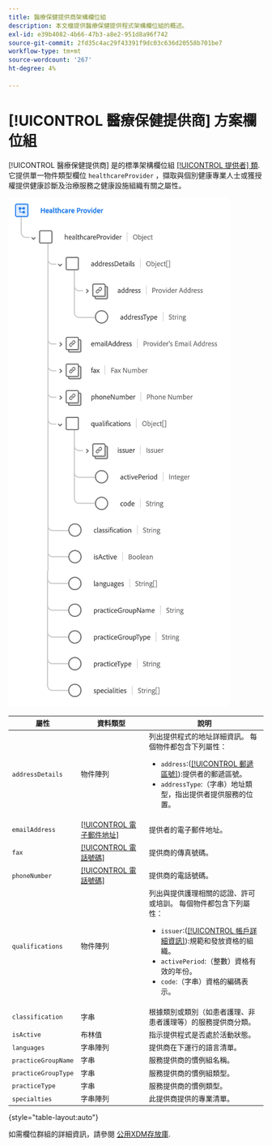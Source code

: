 ```yaml
---
title: 醫療保健提供商架構欄位組
description: 本文檔提供醫療保健提供程式架構欄位組的概述。
exl-id: e39b4082-4b66-47b3-a8e2-951d8a96f742
source-git-commit: 2fd35c4ac29f43391f9dc03c636d20558b701be7
workflow-type: tm+mt
source-wordcount: '267'
ht-degree: 4%

---
```


# [!UICONTROL 醫療保健提供商] 方案欄位組

[!UICONTROL 醫療保健提供商] 是的標準架構欄位組 [[!UICONTROL 提供者] 類](../../classes/provider.md). 它提供單一物件類型欄位 `healthcareProvider` ，擷取與個別健康專業人士或獲授權提供健康診斷及治療服務之健康設施組織有關之屬性。

![](../../images/field-groups/healthcare-provider.png)

| 屬性 | 資料類型 | 說明 |
| --- | --- | --- |
| `addressDetails` | 物件陣列 | 列出提供程式的地址詳細資訊。 每個物件都包含下列屬性： <ul><li>`address`:([[!UICONTROL 郵遞區號]](../../data-types/postal-address.md)):提供者的郵遞區號。</li><li>`addressType`:（字串）地址類型，指出提供者提供服務的位置。</li></ul> |
| `emailAddress` | [[!UICONTROL 電子郵件地址]](../../data-types/email-address.md) | 提供者的電子郵件地址。 |
| `fax` | [[!UICONTROL 電話號碼]](../../data-types/phone-number.md) | 提供商的傳真號碼。 |
| `phoneNumber` | [[!UICONTROL 電話號碼]](../../data-types/phone-number.md) | 提供商的電話號碼。 |
| `qualifications` | 物件陣列 | 列出與提供護理相關的認證、許可或培訓。 每個物件都包含下列屬性： <ul><li>`issuer`:([[!UICONTROL 帳戶詳細資訊]](../../data-types/account-details.md)):規範和發放資格的組織。</li><li>`activePeriod`:（整數）資格有效的年份。</li><li>`code`:（字串）資格的編碼表示。</li></ul> |
| `classification` | 字串 | 根據類別或類別（如患者護理、非患者護理等）的服務提供商分類。 |
| `isActive` | 布林值 | 指示提供程式是否處於活動狀態。 |
| `languages` | 字串陣列 | 提供商在下運行的語言清單。 |
| `practiceGroupName` | 字串 | 服務提供商的慣例組名稱。 |
| `practiceGroupType` | 字串 | 服務提供商的慣例組類型。 |
| `practiceType` | 字串 | 服務提供商的慣例類型。 |
| `specialties` | 字串陣列 | 此提供商提供的專業清單。 |

{style="table-layout:auto"}

如需欄位群組的詳細資訊，請參閱 [公用XDM存放庫](https://github.com/adobe/xdm/blob/master/components/fieldgroups/provider/healthcare-provider-details.schema.json).
